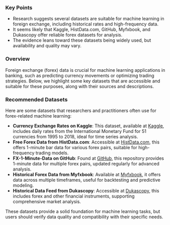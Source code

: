 ### Key Points
- Research suggests several datasets are suitable for machine learning in foreign exchange, including historical rates and high-frequency data.
- It seems likely that Kaggle, HistData.com, GitHub, Myfxbook, and Dukascopy offer reliable forex datasets for analysis.
- The evidence leans toward these datasets being widely used, but availability and quality may vary.

### Overview
Foreign exchange (forex) data is crucial for machine learning applications in banking, such as predicting currency movements or optimizing trading strategies. Below, we highlight some key datasets that are accessible and suitable for these purposes, along with their sources and descriptions.

### Recommended Datasets
Here are some datasets that researchers and practitioners often use for forex-related machine learning:

- **Currency Exchange Rates on Kaggle**: This dataset, available at [Kaggle](https://www.kaggle.com/thebasss/currency-exchange-rates), includes daily rates from the International Monetary Fund for 51 currencies from 1995 to 2018, ideal for time series analysis.
- **Free Forex Data from HistData.com**: Accessible at [HistData.com](http://www.histdata.com/download-free-forex-data/), this offers 1-minute bar data for various forex pairs, suitable for high-frequency trading models.
- **FX-1-Minute-Data on GitHub**: Found at [GitHub](https://github.com/philipperemy/FX-1-Minute-Data), this repository provides 1-minute data for multiple forex pairs, updated regularly for advanced analysis.
- **Historical Forex Data from Myfxbook**: Available at [Myfxbook](https://www.myfxbook.com/forex-market/historical-data), it offers data across multiple timeframes, useful for backtesting and predictive modeling.
- **Historical Data Feed from Dukascopy**: Accessible at [Dukascopy](https://www.dukascopy.com/swiss/english/marketwatch/historical/), this includes forex and other financial instruments, supporting comprehensive market analysis.

These datasets provide a solid foundation for machine learning tasks, but users should verify data quality and compatibility with their specific needs.
